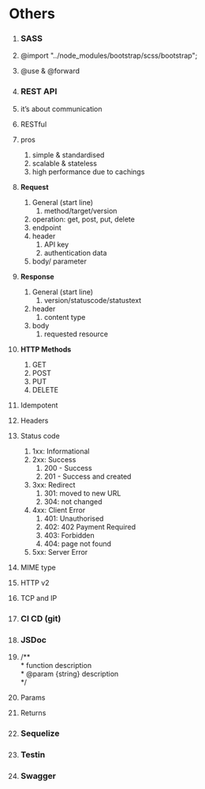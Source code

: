 # Others

1. ### **SASS**

1. @import "../node_modules/bootstrap/scss/bootstrap";
1. @use & @forward

1. ### **REST API**

1. it’s about communication
1. RESTful
1. pros
    1. simple & standardised
    1. scalable & stateless
    1. high performance due to cachings
1. **Request**
    1. General (start line)
        1. method/target/version
    1. operation: get, post, put, delete
    1. endpoint
    1. header
        1. API key
        1. authentication data
    1. body/ parameter
1. **Response**
    1. General (start line)
        1. version/statuscode/statustext
    1. header
        1. content type
    1. body
        1. requested resource
1. **HTTP Methods**
    1. GET
    1. POST
    1. PUT
    1. DELETE
1. Idempotent
1. Headers
1. Status code
    1. 1xx: Informational
    1. 2xx: Success
        1. 200 \- Success
        1. 201 \- Success and created
    1. 3xx: Redirect
        1. 301: moved to new URL
        1. 304: not changed
    1. 4xx: Client Error
        1. 401: Unauthorised
        1. 402: 402 Payment Required
        1. 403: Forbidden
        1. 404: page not found
    1. 5xx: Server Error
1. MIME type
1. HTTP v2
1. TCP and IP

1. ### **CI CD (git)**

1. ### **JSDoc**

1. /\*\*  
   \* function description  
   \* @param {string} description  
   \*/
1. Params
1. Returns

1. ### **Sequelize**

1. ### **Testin**

1. ### **Swagger**

